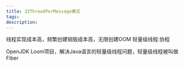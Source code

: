 ```yaml
---
title: 33ThreadPerMessage模式
tags:
description:
---
```

线程实现成本高，频繁创建销毁成本高，无限创建OOM
轻量级线程:协程

OpenJDK Loom项目，解决Java语言的轻量级线程问题，轻量级线程被叫做Fiber